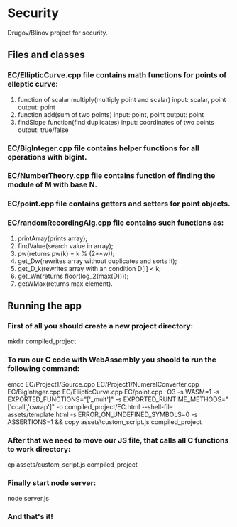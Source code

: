 # Security

Drugov/Blinov project for security.

## Files and classes

### EC/EllipticCurve.cpp file contains math functions for points of elleptic curve:
1. function of scalar multiply(multiply point and scalar)
  input: scalar, point
  output: point
2. function add(sum of two points)
  input: point, point
  output: point
3. findSlope function(find duplicates)
  input: coordinates of two points
  output: true/false

### EC/BigInteger.cpp file contains helper functions for all operations with bigint.


### EC/NumberTheory.cpp file contains function of finding the module of M with base N.


### EC/point.cpp file contains getters and setters for point objects.


### EC/randomRecordingAlg.cpp file contains such functions as:
1. printArray(prints array);
2. findValue(search value in array);
3. pw(returns pw(k) = k % (2**w));
4. get_Dw(rewrites array without duplicates and sorts it);
5. get_D_k(rewrites array with an condition D[i] < k;
6. get_Wn(returns floor(log_2(max(D))));
7. getWMax(returns max element).

## Running the app

### First of all you should create a new project directory:

mkdir compiled_project


### To run our C code with WebAssembly you shoold to run the following command:

emcc EC/Project1/Source.cpp EC/Project1/NumeralConverter.cpp EC/BigInteger.cpp EC/EllipticCurve.cpp EC/point.cpp -O3 -s WASM=1 -s EXPORTED_FUNCTIONS="['_mult']" -s EXPORTED_RUNTIME_METHODS="['ccall','cwrap']" -o compiled_project/EC.html --shell-file assets/template.html -s ERROR_ON_UNDEFINED_SYMBOLS=0 -s ASSERTIONS=1 && copy assets\custom_script.js compiled_project


### After that we need to move our JS file, that calls all C functions to work directory:

cp assets/custom_script.js compiled_project

### Finally start node server:

node server.js

### And that's it!


